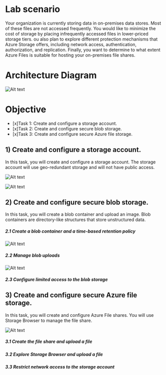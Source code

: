 # Lab scenario

Your organization is currently storing data in on-premises data stores. Most of these files are not accessed frequently. 
You would like to minimize the cost of storage by placing infrequently accessed files in lower-priced storage tiers. 
ou also plan to explore different protection mechanisms that Azure Storage offers, including network access, authentication, authorization, and replication.
Finally, you want to determine to what extent Azure Files is suitable for hosting your on-premises file shares.

# Architecture Diagram
![Alt text]()

# Objective
- [x]Task 1: Create and configure a storage account.
- [x]Task 2: Create and configure secure blob storage.
- [x]Task 3: Create and configure secure Azure file storage.

## 1) Create and configure a storage account.
 
In this task, you will create and configure a storage account. The storage account will use geo-redundant storage and will not have public access.

![Alt text]()

![Alt text]()



## 2) Create and configure secure blob storage.

In this task, you will create a blob container and upload an image. Blob containers are directory-like structures that store unstructured data.

##### 2.1 Create a blob container and a time-based retention policy

![Alt text]()

##### 2.2 Manage blob uploads

![Alt text]()
##### 2.3 Configure limited access to the blob storage



## 3) Create and configure secure Azure file storage.

In this task, you will create and configure Azure File shares. You will use Storage Browser to manage the file share.

![Alt text]()

##### 3.1 Create the file share and upload a file

##### 3.2 Explore Storage Browser and upload a file


##### 3.3 Restrict network access to the storage account
